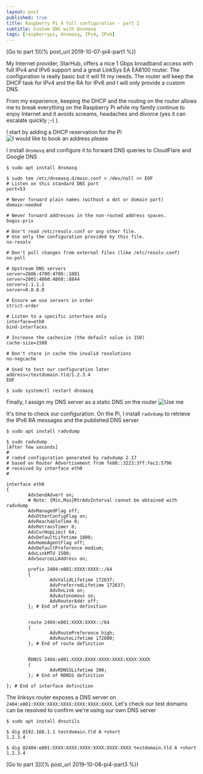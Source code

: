 ```yaml
---
layout: post
published: true
title: Raspberry Pi 4 full configuration - part 2
subtitle: Custom DNS with Dnsmasq
tags: [raspberrypi, dnsmasq, IPv4, IPv6]
---
```


[Go to part 1]({% post_url 2019-10-07-pi4-part1 %})

My Internet provider, StarHub, offers a nice 1 Gbps broadband access with full IPv4 and IPv6 support and a great LinkSys EA EA8100 router. The configuration is really basic but it will fit my needs. The router will keep the DHCP task for IPv4 and the RA for IPv6 and I will only provide a custom DNS.

From my experience, keeping the DHCP and the routing on the router allows me to break everything on the Raspberry Pi while my family continue to enjoy Internet and it avoids screams, headaches and divorce (yes it can escalate quickly ;-) ).

I start by adding a DHCP reservation for the Pi
![I would like to book an address please]({{site.baseurl}}/img/20191007/rpi-dhcp-static_thumb.jpg)

I install `dnsmasq` and configure it to forward DNS queries to CloudFlare and Google DNS

```shell
$ sudo apt install dnsmasq

$ sudo tee /etc/dnsmasq.d/main.conf > /dev/null << EOF
# Listen on this standard DNS port
port=53

# Never forward plain names (without a dot or domain part)
domain-needed

# Never forward addresses in the non-routed address spaces.
bogus-priv

# Don't read /etc/resolv.conf or any other file.
# Use only the configuration provided by this file.
no-resolv

# Don't poll changes from external files (like /etc/resolv.conf)
no-poll

# Upstream DNS servers
server=2606:4700:4700::1001
server=2001:4860:4860::8844
server=1.1.1.1
server=8.8.8.8

# Ensure we use servers in order
strict-order

# Listen to a specific interface only
interface=eth0
bind-interfaces

# Increase the cachesize (the default value is 150)
cache-size=1500

# Don't store in cache the invalid resolutions
no-negcache

# Used to test our configuration later
address=/testdomain.tld/1.2.3.4
EOF

$ sudo systemctl restart dnsmasq
```

Finally, I assign my DNS server as a static DNS on the router
![Use me]({{site.baseurl}}/img/20191007/rpi-dhcp-dns_thumb.jpg)

It's time to check our configuration. On the Pi, I install `radvdump` to retrieve the IPv6 RA messages and the published DNS server

```shell
$ sudo apt install radvdump

$ sudo radvdump
[After few seconds]
#
# radvd configuration generated by radvdump 2.17
# based on Router Advertisement from fe80::3223:3ff:fec1:5796
# received by interface eth0
#

interface eth0
{
        AdvSendAdvert on;
        # Note: {Min,Max}RtrAdvInterval cannot be obtained with radvdump
        AdvManagedFlag off;
        AdvOtherConfigFlag on;
        AdvReachableTime 0;
        AdvRetransTimer 0;
        AdvCurHopLimit 64;
        AdvDefaultLifetime 1800;
        AdvHomeAgentFlag off;
        AdvDefaultPreference medium;
        AdvLinkMTU 1500;
        AdvSourceLLAddress on;

        prefix 2404:e801:XXXX:XXXX::/64
        {
                AdvValidLifetime 172637;
                AdvPreferredLifetime 172637;
                AdvOnLink on;
                AdvAutonomous on;
                AdvRouterAddr off;
        }; # End of prefix definition


        route 2404:e801:XXXX:XXXX::/64
        {
                AdvRoutePreference high;
                AdvRouteLifetime 172800;
        }; # End of route definition


        RDNSS 2404:e801:XXXX:XXXX:XXXX:XXXX:XXXX:XXXX
        {
                AdvRDNSSLifetime 300;
        }; # End of RDNSS definition

}; # End of interface definition
```

The linksys router exposes a DNS server on `2404:e801:XXXX:XXXX:XXXX:XXXX:XXXX:XXXX`. Let's check our test domains can be resolved to confirm we're using our own DNS server

```shell
$ sudo apt install dnsutils

$ dig @192.168.1.1 testdomain.tld A +short
1.2.3.4

$ dig @2404:e801:XXXX:XXXX:XXXX:XXXX:XXXX:XXXX testdomain.tld A +short
1.2.3.4
```

[Go to part 3]({% post_url 2019-10-08-pi4-part3 %})
